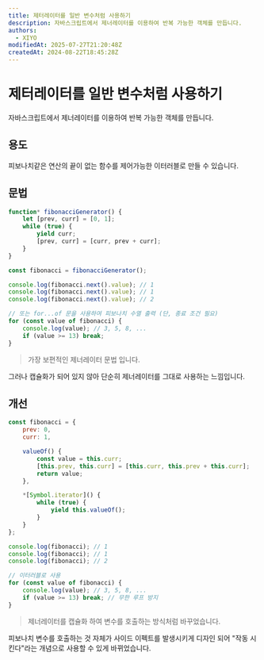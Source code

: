 ```yaml
---
title: 제터레이터를 일반 변수처럼 사용하기
description: 자바스크립트에서 제너레이터를 이용하여 반복 가능한 객체를 만듭니다.
authors:
  - XIYO
modifiedAt: 2025-07-27T21:20:48Z
createdAt: 2024-08-22T18:45:28Z
---
```

# 제터레이터를 일반 변수처럼 사용하기

자바스크립트에서 제너레이터를 이용하여 반복 가능한 객체를 만듭니다.

## 용도

피보나치같은 연산의 끝이 없는 함수를 제어가능한 이터러블로 만들 수 있습니다.

## 문법

```javascript
function* fibonacciGenerator() {
    let [prev, curr] = [0, 1];
    while (true) {
        yield curr;
        [prev, curr] = [curr, prev + curr];
    }
}

const fibonacci = fibonacciGenerator();

console.log(fibonacci.next().value); // 1
console.log(fibonacci.next().value); // 1
console.log(fibonacci.next().value); // 2

// 또는 for...of 문을 사용하여 피보나치 수열 출력 (단, 종료 조건 필요)
for (const value of fibonacci) {
    console.log(value); // 3, 5, 8, ...
    if (value >= 13) break;
}
```
> 가장 보편적인 제너레이터 문법 입니다.

그러나 캡슐화가 되어 있지 않아 단순히 제너레이터를 그대로 사용하는 느낌입니다.

## 개선

```javascript
const fibonacci = {
    prev: 0,
    curr: 1,

    valueOf() {
        const value = this.curr;
        [this.prev, this.curr] = [this.curr, this.prev + this.curr];
        return value;
    },

    *[Symbol.iterator]() {
        while (true) {
            yield this.valueOf();
        }
    }
};

console.log(fibonacci); // 1
console.log(fibonacci); // 1
console.log(fibonacci); // 2

// 이터러블로 사용
for (const value of fibonacci) {
    console.log(value); // 3, 5, 8, ...
    if (value >= 13) break; // 무한 루프 방지
}
```

> 제너레이터를 캡슐화 하여 변수를 호출하는 방식처럼 바꾸었습니다.

피보나치 변수를 호출하는 것 자체가 사이드 이펙트를 발생시키게 디자인 되어 "작동 시킨다"라는 개념으로 사용할 수 있게 바뀌었습니다.

